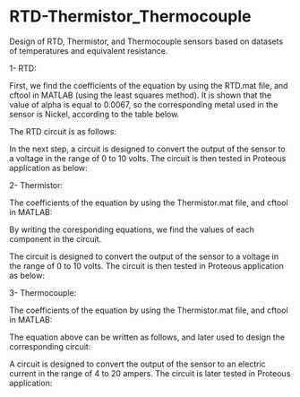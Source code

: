 # RTD-Thermistor_Thermocouple
Design of RTD, Thermistor, and Thermocouple sensors based on datasets of temperatures and equivalent resistance.

1- RTD:

First, we find the coefficients of the equation by using the RTD.mat file, and cftool in MATLAB (using the least squares method). It is shown that the value of alpha is equal to 0.0067, so the corresponding metal used in the sensor is Nickel, according to the table below. 

The RTD circuit is as follows:

In the next step, a circuit is designed to convert the output of the sensor to a voltage in the range of 0 to 10 volts. The circuit is then tested in Proteous application as below:



2- Thermistor:

The coefficients of the equation by using the Thermistor.mat file, and cftool in MATLAB:

By writing the coresponding equations, we find the values of each component in the circuit.

The circuit is designed to convert the output of the sensor to a voltage in the range of 0 to 10 volts. The circuit is then tested in Proteous application as below:


3- Thermocouple:

The coefficients of the equation by using the Thermistor.mat file, and cftool in MATLAB:

The equation above can be written as follows, and later used to design the corresponding circuit:

A circuit is designed to convert the output of the sensor to an electric current in the range of 4 to 20 ampers. The circuit is later tested in Proteous application:
